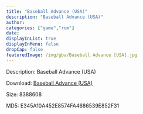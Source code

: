 ```yaml
---
title: "Baseball Advance (USA)"
description: "Baseball Advance (USA)"
author: 
categories: ["game","rom"]
date: 
displayInList: true
displayInMenu: false
dropCap: false
featuredImage: /img/gba/Baseball Advance [USA].jpg
---
```


Description: Baseball Advance (USA)

Download: <a style="text-decoration:underline;" href="https://mega.nz/#!CPQADQpY!lP9UAWwzv2pfU0LaRtemvmhtM48LG7S6SSu4zXTsb4k" target = "_blank" rel = "nofollow" > Baseball Advance (USA)</a>

Size: 8388608

MD5: E345A10A452E8574FA4686539E852F31

